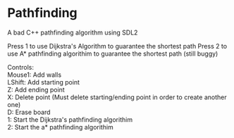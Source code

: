 # Pathfinding
A bad C++ pathfinding algorithm using SDL2

Press 1 to use Dijkstra's Algorithm to guarantee the shortest path
Press 2 to use A* pathfinding algorithim to guarantee the shortest path (still buggy)

Controls: <br>
Mouse1: Add walls <br>
LShift: Add starting point <br>
Z: Add ending point <br>
X: Delete point (Must delete starting/ending point in order to create another one) <br>
D: Erase board <br>
1: Start the Dijkstra's pathfinding algorithim <br>
2: Start the a* pathfinding algorithim<br>

